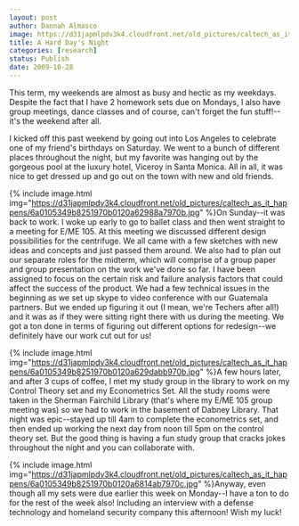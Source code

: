 ```yaml
---
layout: post
author: Dannah Almasco
image: https://d31japmlpdv3k4.cloudfront.net/old_pictures/caltech_as_it_happens/6a0105349b8251970b0120a680d54b970c.jpg
title: A Hard Day's Night
categories: [research]
status: Publish
date: 2009-10-28
---
```



This term, my weekends are almost as busy and hectic as my weekdays. Despite the fact that I have 2 homework sets due on Mondays, I also have group meetings, dance classes and of course, can't forget the fun stuff!--it's the weekend after all.

I kicked off this past weekend by going out into Los Angeles to celebrate one of my friend's birthdays on Saturday. We went to a bunch of different places throughout the night, but my favorite was hanging out by the gorgeous pool at the luxury hotel, Viceroy in Santa Monica. All in all, it was nice to get dressed up and go out on the town with new and old friends. 

{% include image.html img="https://d31japmlpdv3k4.cloudfront.net/old_pictures/caltech_as_it_happens/6a0105349b8251970b0120a62988a7970b.jpg" %}On Sunday--it was back to work. I woke up early to go to ballet class and then went straight to a meeting for E/ME 105. At this meeting we discussed different design possibilities for the centrifuge. We all came with a few sketches with new ideas and concepts and just passed them around. We also had to plan out our separate roles for the midterm, which will comprise of a group paper and group presentation on the work we've done so far. I have been assigned to focus on the certain risk and failure analysis factors that could affect the success of the product. 
We had a few technical issues in the beginning as we set up skype to video conference with our Guatemala partners. But we ended up figuring it out (I mean, we're Techers after all!) and it was as if they were sitting right there with us during the meeting. We got a ton done in terms of figuring out different options for redesign--we definitely have our work cut out for us!


{% include image.html img="https://d31japmlpdv3k4.cloudfront.net/old_pictures/caltech_as_it_happens/6a0105349b8251970b0120a629dabb970b.jpg" %}A few hours later, and after 3 cups of coffee, I met my study group in the library to work on my Control Theory set and my Econometrics Set. All the study rooms were taken in the Sherman Fairchild Library (that's where my E/ME 105 group meeting was) so we had to work in the basement of Dabney Library. That night was epic--stayed up till 4am to complete the econometrics set, and then ended up working the next day from noon till 5pm on the control theory set. But the good thing is having a fun study group that cracks jokes throughout the night and you can collaborate with.


{% include image.html img="https://d31japmlpdv3k4.cloudfront.net/old_pictures/caltech_as_it_happens/6a0105349b8251970b0120a6814ab7970c.jpg" %}Anyway, even though all my sets were due earlier this week on Monday--I have a ton to do for the rest of the week also! Including an interview with a defense technology and homeland security company this afternoon!
Wish my luck!

